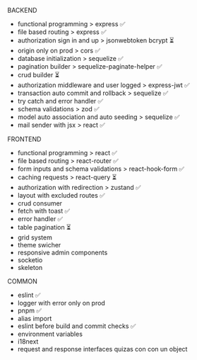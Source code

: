BACKEND
- functional programming > express ✅
- file based routing > express ✅
- authorization sign in and up > jsonwebtoken bcrypt ⏳
- origin only on prod > cors ✅
- database initialization > sequelize ✅
- pagination builder > sequelize-paginate-helper ✅
- crud builder ⏳
- authorization middleware and user logged > express-jwt ✅
- transaction auto commit and rollback > sequelize ✅
- try catch and error handler ✅
- schema validations > zod ✅
- model auto association and auto seeding > sequelize ✅
- mail sender with jsx > react ✅

FRONTEND
- functional programming > react ✅
- file based routing > react-router ✅
- form inputs and schema validations > react-hook-form ✅
- caching requests > react-query ⏳
- authorization with redirection > zustand ✅
- layout with excluded routes ✅
- crud consumer
- fetch with toast ✅
- error handler ✅
- table pagination ⏳
- grid system
- theme swicher
- responsive admin components
- socketio
- skeleton

COMMON
- eslint ✅
- logger with error only on prod
- pnpm ✅
- alias import
- eslint before build and commit checks ✅
- environment variables
- i18next
- request and response interfaces quizas con con un object